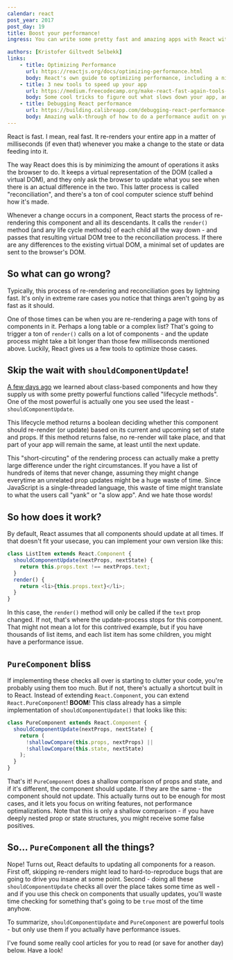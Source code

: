 ```yaml
---
calendar: react
post_year: 2017
post_day: 19
title: Boost your performance!
ingress: You can write some pretty fast and amazing apps with React without thinking twice about performance optimizations. However, there are some pretty cool tricks you can do whenever your app starts to slow down.

authors: [Kristofer Giltvedt Selbekk]
links:
    - title: Optimizing Performance
      url: https://reactjs.org/docs/optimizing-performance.html
      body: React's own guide to optimizing performance, including a nice guide to shouldComponentUpdate
    - title: 3 new tools to speed up your app
      url: https://medium.freecodecamp.org/make-react-fast-again-tools-and-techniques-for-speeding-up-your-react-app-7ad39d3c1b82
      body: Some cool tricks to figure out what slows down your app, and why!
    - title: Debugging React performance
      url: https://building.calibreapp.com/debugging-react-performance-with-react-16-and-chrome-devtools-c90698a522ad
      body: Amazing walk-through of how to do a performance audit on your app
---
```


React is fast. I mean, real fast. It re-renders your entire app in a matter of milliseconds
(if even that) whenever you make a change to the state or data feeding into it.

The way React does this is by minimizing the amount of operations it asks the browser to do.
It keeps a virtual representation of the DOM (called a virtual DOM), and they only
ask the browser to update what you see when there is an actual difference in the two.
This latter process is called "reconciliation", and there's a ton of cool computer science
stuff behind how it's made.

Whenever a change occurs in a component, React starts the process of re-rendering this
component and all its descendants. It calls the `render()` method (and any life cycle
methods) of each child all the way down - and passes that resulting virtual DOM tree to
the reconciliation process. If there are any differences to the existing virtual DOM,
a minimal set of updates are sent to the browser's DOM.

## So what can go wrong?

Typically, this process of re-rendering and reconciliation goes by lightning fast. It's
only in extreme rare cases you notice that things aren't going by as fast as it should.

One of those times can be when you are re-rendering a page with tons of components in it.
Perhaps a long table or a complex list? That's going to trigger a ton of `render()` calls
on a lot of components - and the update process might take a bit longer than those few
milliseconds mentioned above. Luckily, React gives us a few tools to optimize those cases.

## Skip the wait with `shouldComponentUpdate`!

[A few days ago](/2017/16) we learned about class-based components and how they supply us with
some pretty powerful functions called "lifecycle methods". One of the most powerful is
actually one you see used the least - `shouldComponentUpdate`.

This lifecycle method returns a boolean deciding whether this component should re-render
(or update) based on its current and upcoming set of state and props. If this method
returns false, no re-render will take place, and that part of your app will remain the same,
at least until the next update.

This "short-circuting" of the rendering process can actually make a pretty large difference
under the right circumstances. If you have a list of hundreds of items that never change,
assuming they might change everytime an unrelated prop updates might be a huge waste of time.
Since JavaScript is a single-threaded language, this waste of time might translate to what the
users call "yank" or "a slow app". And we hate those words!

## So how does it work?

By default, React assumes that all components should update at all times. If that doesn't fit
your usecase, you can implement your own version like this:

```javascript
class ListItem extends React.Component {
  shouldComponentUpdate(nextProps, nextState) {
    return this.props.text !== nextProps.text;
  }
  render() {
    return <li>{this.props.text}</li>;
  }
}
```

In this case, the `render()` method will only be called if the `text` prop changed. If not,
that's where the update-process stops for this component. That might not mean a lot for this
contrived example, but if you have thousands of list items, and each list item has some
children, you might have a performance issue.

## `PureComponent` bliss

If implementing these checks all over is starting to clutter your code, you're probably using them
too much. But if not, there's actually a shortcut built in to React. Instead of extending
`React.Component`, you can extend `React.PureComponent`! **BOOM**! This class already has a
simple implementation of `shouldComponentUpdate()` that looks like this:

```javascript
class PureComponent extends React.Component {
  shouldComponentUpdate(nextProps, nextState) {
    return (
      !shallowCompare(this.props, nextProps) ||
      !shallowCompare(this.state, nextState)
    );
  }
}
```

That's it! `PureComponent` does a shallow comparison of props and state, and if it's different,
the component should update. If they are the same - the component should not update. This actually
turns out to be enough for most cases, and it lets you focus on writing features, not performance
optimalizations. Note that this is only a shallow comparison - if you have deeply nested
prop or state structures, you might receive some false positives.

## So... `PureComponent` all the things?

Nope! Turns out, React defaults to updating all components for a reason. First off, skipping
re-renders might lead to hard-to-reproduce bugs that are going to drive you insane at some point.
Second - doing all these `shouldComponentUpdate` checks all over the place takes some time as
well - and if you use this check on components that usually updates, you'll waste time checking
for something that's going to be `true` most of the time anyhow.

To summarize, `shouldComponentUpdate` and `PureComponent` are powerful tools - but only use
them if you actually have performance issues.

I've found some really cool articles for you to read (or save for another day) below. Have a look!

